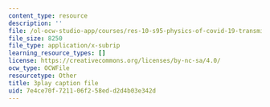 ```yaml
---
content_type: resource
description: ''
file: /ol-ocw-studio-app/courses/res-10-s95-physics-of-covid-19-transmission-fall-2020/7e4ce70f721106f258edd2d4b03e342d_peZLMv1Qk8A.srt
file_size: 8250
file_type: application/x-subrip
learning_resource_types: []
license: https://creativecommons.org/licenses/by-nc-sa/4.0/
ocw_type: OCWFile
resourcetype: Other
title: 3play caption file
uid: 7e4ce70f-7211-06f2-58ed-d2d4b03e342d
---
```

